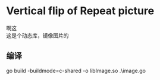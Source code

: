 # Vertical flip of Repeat picture
啊这  
这是个动态库，镜像图片的

## 编译
go build -buildmode=c-shared -o libImage.so .\image.go